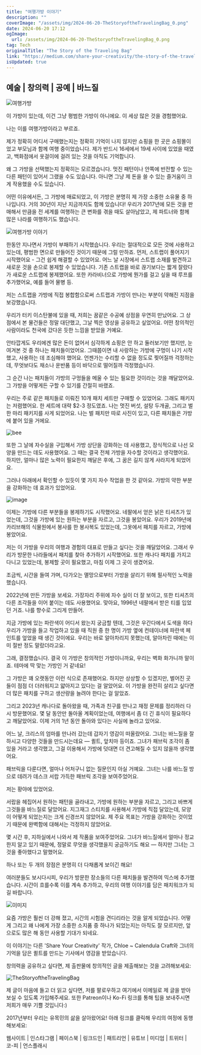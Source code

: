 ```yaml
---
title: "여행가방 이야기"
description: ""
coverImage: "/assets/img/2024-06-20-TheStoryoftheTravelingBag_0.png"
date: 2024-06-20 17:12
ogImage:
  url: /assets/img/2024-06-20-TheStoryoftheTravelingBag_0.png
tag: Tech
originalTitle: "The Story of the Traveling Bag"
link: "https://medium.com/share-your-creativity/the-story-of-the-traveling-bag-6a4a5c6d4c43"
isUpdated: true
---
```


## 예술 | 창의력 | 공예 | 바느질

![여행가방](/assets/img/2024-06-20-TheStoryoftheTravelingBag_0.png)

이 가방이 있는데, 이건 그냥 평범한 가방이 아니에요. 이 세상 많은 것을 경험했어요.

나는 이를 여행가방이라고 부르죠.

<div class="content-ad"></div>

제가 정확히 어디서 구매했는지는 정확히 기억이 나지 않지만 쇼핑을 한 곳은 쇼핑몰이었고 부모님과 함께 여행 중이었습니다. 제가 반드시 16세에서 19세 사이에 있었을 때였고, 백화점에서 옷걸이에 걸려 있는 것을 아직도 기억합니다.

왜 그 가방을 선택했는지 정확히는 모르겠습니다. 멋진 패턴이나 안쪽에 반전할 수 있는 다른 패턴이 있어서 그랬을 수도 있습니다. 아니면 그냥 제 돈을 쓸 수 있는 즐거움이 크게 작용했을 수도 있습니다.

어떤 이유에서든, 그 가방에 매료되었고, 이 가방은 분명히 제 가장 소중한 소유물 중 하나입니다. 거의 30년이 지난 지금까지도 함께 있습니다! 우리가 2017년에 모든 것을 판매해서 만큼을 전 세계를 여행하는 큰 변화를 겪을 때도 살아남았고, 제 파트너와 함께 많은 나라를 여행하기도 했습니다.

![여행가방 이야기](/assets/img/2024-06-20-TheStoryoftheTravelingBag_1.png)

<div class="content-ad"></div>

한동안 지나면서 가방이 부패하기 시작했습니다. 우리는 절대적으로 모든 것에 사용하고 있는데, 평범한 면으로 만들어진 것이기 때문에 그럴 만하죠. 먼저, 스트랩이 풀어지기 시작했어요 - 그건 쉽게 해결할 수 있었어요. 어느 날 시장에서 스트랩 소재를 발견하고 새로운 것을 손으로 봉제할 수 있었습니다. 기존 스트랩을 바로 끊기보다는 짧게 잘랐다가 새로운 스트랩에 봉제했어요. 또한 카라비너으로 가방에 뭔가를 걸고 싶을 때 루프를 추가했어요, 예를 들어 물병 등.

저는 스트랩을 가방에 직접 봉합함으로써 스트랩과 가방이 만나는 부분이 약해진 지점을 보강했습니다.

우리가 터키 이스탄불에 있을 때, 저희는 꿈같은 수공예 상점을 우연히 만났어요. 그 상점에서 본 물건들은 정말 대단했고, 그날 찍은 영상을 공유하고 싶었어요. 어떤 창의적인 사람이라도 천국에 갔다온 듯한 느낌을 받았을 거예요.

안타깝게도 우리에겐 많은 돈이 없어서 심각하게 쇼핑은 안 하고 둘러보기만 했지만, 눈여겨본 것 중 하나는 패치들이었어요. 그때쯤이면 내 사랑하는 가방에 구멍이 나기 시작했고, 사용하는 데 조심해야 했어요. 언젠가는 수리할 수 없을 정도로 찢어질까 걱정하는데, 무엇보다도 채소나 운반품 등이 바닥으로 떨어질까 걱정했습니다.

<div class="content-ad"></div>

그 순간 나는 패치들이 가방의 구멍들을 메울 수 있는 필요한 것이라는 것을 깨달았어요. 그 가방을 어떻게든 구할 수 있기를 간절히 바랬죠.

우리는 주로 같은 패치들로 이뤄진 10개 패치 세트만 구매할 수 있었어요. 그래도 패키지는 저렴했어요. 한 세트에 대략 $2-3 정도였죠. 나는 멋진 버섯, 설탕 두개골, 그리고 벌 한 마리 패키지를 사게 되었어요. 나는 벌 패치만 따로 사진이 있고, 다른 패치들은 가방에 붙어 있을 거에요.

![bee](/assets/img/2024-06-20-TheStoryoftheTravelingBag_2.png)

또한 그 날에 자수실을 구입해서 가방 상단을 강화하는 데 사용했고, 장식적으로 나선 모양을 만드는 데도 사용했어요. 그 때는 결국 전체 가방을 자수할 것이라고 생각했어요. 하지만, 얼마나 많은 노력이 필요한지 깨달은 후에, 그 꿈은 길지 않게 사라지게 되었어요.

<div class="content-ad"></div>

그러나 아래에서 확인할 수 있듯이 몇 가지 자수 작업을 한 것 같아요. 가방의 약한 부분을 강화하는 데 효과가 있었어요.

![image](/assets/img/2024-06-20-TheStoryoftheTravelingBag_3.png)

이제는 가방에 다른 부분들을 봉제하기도 시작했어요. 네팔에서 얻은 낡은 티셔츠가 있었는데, 그것을 가방에 있는 원하는 부분을 자르고, 그것을 봉았어요. 우리가 2019년에 카리브해의 식물원에서 봉사를 한 봉사복도 있었는데, 그옷에서 패치를 자르고, 가방에 봉았어요.

저는 이 가방을 우리의 여행과 경험의 대표로 만들고 싶다는 것을 깨달았어요. 그래서 우리가 방문한 나라들에서 패치를 찾아 추가하기 시작했어요. 또한 캐나다 패치를 가지고 다니고 있었는데, 봉제할 곳이 필요했고, 마침 이제 그 곳이 생겼어요.

<div class="content-ad"></div>

조금씩, 시간을 들여 가며, 다가오는 멸망으로부터 가방을 살리기 위해 필사적인 노력을 했습니다.

2022년에 만든 가방을 보세요. 가장자리 주위에 자수 실이 더 잘 보이고, 또한 티셔츠의 다른 조각들을 이어 붙이는 데도 사용했어요. 맞아요, 1996년 네팔에서 받은 티를 입었던 거죠. 나를 향수로 그리게 만들어.

지금 가방에 있는 파란색이 어디서 왔는지 궁금할 텐데, 그것은 우간다에서 도색을 하다 우리가 가방을 들고 작업하고 있을 때 직원 중 한 명이 가방 옆에 컨테이너에 파란색 페인트를 엎었을 때 생긴 것이에요. 우리는 바로 알아차리지 못했는데, 알아차린 때에는 이미 절반 정도 말랐더라고요.

그래, 결정했습니다. 결국 이 가방은 창의적인 가방이니까요, 우리는 벽화 화가니까 말이죠. 테마에 딱 맞는 가방인 거 같네요!

<div class="content-ad"></div>

그 가방은 꽤 오랫동안 이런 식으로 존재했어요. 하지만 상상할 수 있겠지만, 벌어진 곳들이 점점 더 더러워지고 얇아지고 있다는 걸 알았어요. 이 가방을 완전히 살리고 싶다면 더 많은 패치를 구하고 생산량을 늘려야 한다는 걸 알았죠.

그리고 2023년 캐나다로 돌아왔을 때, 가족과 친구를 만나고 재정 문제를 정리하러 다시 방문했어요. 몇 달 동안만 돌아올 계획이었는데, 여행에서 좀 더 긴 휴식이 필요하다고 깨달았어요. 이제 거의 1년 동안 돌아와 있다는 사실에 놀라고 있어요.

어느 날, 크리스의 엄마를 만나러 갔는데 갑자기 영감이 떠올랐어요. 그녀는 바느질을 잘하시고 다양한 것들을 만드시는데요 — 퀼트, 앞치마 등이죠. 그녀가 패브릭 조각이 좀 있을 거라고 생각했고, 그걸 이용해서 가방에 덧대면 더 견고해질 수 있지 않을까 생각했어요.

패브릭을 다룬다면, 얼마나 어처구니 없는 질문인지 아실 거예요. 그녀는 나를 바느질 방으로 데려가 데스크 서랍 가득한 패브릭 조각을 보여주었어요.

<div class="content-ad"></div>

저는 황야에 있었어요.

서랍을 헤집어서 원하는 패턴을 골라내고, 가방에 원하는 부분을 자르고, 그리고 바쁘게 그것들을 바느질로 달았어요. 지그재그 스티치를 사용해서 가방에 직접 달았는데, 모양이 어떻게 되었는지는 크게 신경쓰지 않았어요. 제 주요 목표는 가방을 강화하는 것이었기 때문에 완벽함에 대해서는 걱정하지 않았어요.

몇 시간 후, 지하실에서 나와서 제 작품을 보여주었어요. 그녀가 바느질에서 얼마나 정교한지 알고 있기 때문에, 정말로 무엇을 생각했을지 궁금하기도 해요 — 하지만 그녀는 그것을 좋아했다고 말했어요.

하나 또는 두 개의 장점은 분명히 더 다채롭게 보이긴 해요!

<div class="content-ad"></div>

여러분들도 보시다시피, 우리가 방문한 장소들의 다른 패치들을 발견하여 믹스에 추가했습니다. 시간이 흐를수록 이를 계속 추가하고, 우리의 여행 이야기를 담은 패치워크가 되길 바랍니다.

![이미지](/assets/img/2024-06-20-TheStoryoftheTravelingBag_4.png)

요즘 가방은 훨씬 더 강해 졌고, 시간의 시험을 견디리라는 것을 알게 되었습니다. 어떻게 그리고 왜 나에게 가장 소중한 소지품 중 하나가 되었는지는 아직도 잘 모르지만, 앞으로도 많은 해 동안 사용할 기대가 되네요.

이 이야기는 다른 'Share Your Creativity' 작가, Chloe ~ Calendula Craft와 그녀의 기억을 담은 퀼트를 만드는 기사에서 영감을 받았습니다.

<div class="content-ad"></div>

창의력을 공유하고 싶다면, 제 출판물에 창의적인 글을 제출해보는 것을 고려해보세요:

![TheStoryoftheTravelingBag](/assets/img/2024-06-20-TheStoryoftheTravelingBag_5.png)

제 글이 마음에 들고 더 읽고 싶다면, 저를 팔로우하고 여기에서 이메일로 제 글을 받아보실 수 있도록 가입해주세요. 또한 Patreon이나 Ko-Fi 링크를 통해 팁을 보내주시면 저희가 매우 기쁠 것입니다:)

2017년부터 우리는 유목민의 삶을 살아왔어요! 아래 링크를 클릭해 우리의 여정에 동행해보세요:

<div class="content-ad"></div>

웹사이트 | 인스타그램 | 페이스북 | 링크드인 | 패트리언 | 유튜브 | 미디엄 | 트위터 | 코-피 | 언스플래시
